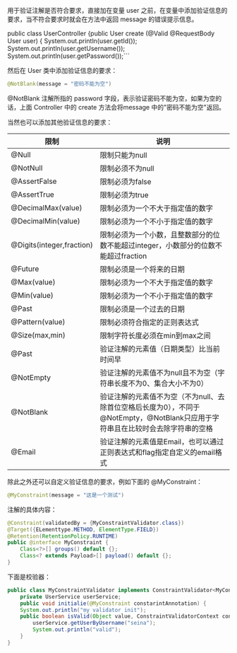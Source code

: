 用于验证注解是否符合要求，直接加在变量 user 之前，在变量中添加验证信息的要求，当不符合要求时就会在方法中返回 message 的错误提示信息。

  

public class UserController {public User create (@Valid @RequestBody User user) {        System.out.println(user.getId());        System.out.println(user.getUsername());        System.out.println(user.getPassword());```

然后在 User 类中添加验证信息的要求：

```java
@NotBlank(message = "密码不能为空")
```

@NotBlank 注解所指的 password 字段，表示验证密码不能为空，如果为空的话，上面 Controller 中的 create 方法会将message 中的"密码不能为空"返回。

当然也可以添加其他验证信息的要求：

| 限制 | 说明 |
| --- | --- |
| @Null | 限制只能为null |
| @NotNull | 限制必须不为null |
| @AssertFalse | 限制必须为false |
| @AssertTrue | 限制必须为true |
| @DecimalMax(value) | 限制必须为一个不大于指定值的数字 |
| @DecimalMin(value) | 限制必须为一个不小于指定值的数字 |
| @Digits(integer,fraction) | 限制必须为一个小数，且整数部分的位数不能超过integer，小数部分的位数不能超过fraction |
| @Future | 限制必须是一个将来的日期 |
| @Max(value) | 限制必须为一个不大于指定值的数字 |
| @Min(value) | 限制必须为一个不小于指定值的数字 |
| @Past | 限制必须是一个过去的日期 |
| @Pattern(value) | 限制必须符合指定的正则表达式 |
| @Size(max,min) | 限制字符长度必须在min到max之间 |
| @Past | 验证注解的元素值（日期类型）比当前时间早 |
| @NotEmpty | 验证注解的元素值不为null且不为空（字符串长度不为0、集合大小不为0） |
| @NotBlank | 验证注解的元素值不为空（不为null、去除首位空格后长度为0），不同于@NotEmpty，@NotBlank只应用于字符串且在比较时会去除字符串的空格 |
| @Email | 验证注解的元素值是Email，也可以通过正则表达式和flag指定自定义的email格式 |

除此之外还可以自定义验证信息的要求，例如下面的 @MyConstraint：

```java
@MyConstraint(message = "这是一个测试")
```

注解的具体内容：

```java
@Constraint(validatedBy = {MyConstraintValidator.class})
@Target({ELementtype.METHOD, ElementType.FIELD})
@Retention(RetentionPolicy.RUNTIME)
public @interface MyConstraint {
	Class<?>[] groups() default {};    
	Class<? extends Payload>[] payload() default {};
}
```

下面是校验器：

```java
public class MyConstraintValidator implements ConstraintValidator<MyConstraint, Object> {
	private UserService userService;
	public void initialie(@MyConstraint constarintAnnotation) {        
	System.out.println("my validator init");
	public boolean isValid(Object value, ConstraintValidatorContext context) {
	  	userService.getUserByUsername("seina");        
	    System.out.println("valid");
	}
}
```
